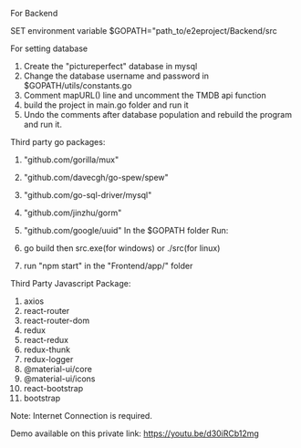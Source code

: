 For Backend

SET environment variable \$GOPATH="path_to/e2eproject/Backend/src

For setting database

1. Create the "pictureperfect" database in mysql
2. Change the database username and password in \$GOPATH/utils/constants.go
3. Comment mapURL() line and uncomment the TMDB api function
4. build the project in main.go folder and run it
5. Undo the comments after database population and rebuild the program and run it.

Third party go packages:

1. "github.com/gorilla/mux"
2. "github.com/davecgh/go-spew/spew"
3. "github.com/go-sql-driver/mysql"
4. "github.com/jinzhu/gorm"
5. "github.com/google/uuid"
   In the \$GOPATH folder Run:

6. go build
   then src.exe(for windows) or ./src(for linux)
7. run "npm start" in the "Frontend/app/" folder

Third Party Javascript Package:

1. axios
2. react-router
3. react-router-dom
4. redux
5. react-redux
6. redux-thunk
7. redux-logger
8. @material-ui/core
9. @material-ui/icons
10. react-bootstrap
11. bootstrap

Note: Internet Connection is required.

Demo available on this private link: https://youtu.be/d30iRCb12mg
